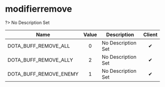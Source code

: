 # modifierremove
?> No Description Set

Name|Value|Description|Client
--|:--:|--|:--:
DOTA_BUFF_REMOVE_ALL|0|No Description Set|✔
DOTA_BUFF_REMOVE_ALLY|2|No Description Set|✔
DOTA_BUFF_REMOVE_ENEMY|1|No Description Set|✔
